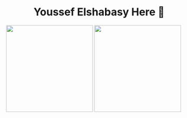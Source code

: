 <h1 align="center">Youssef Elshabasy Here 👋</h1>
<div>
  <img src="https://github-readme-stats.vercel.app/api?username=juke-duke&theme=blue-green" style="height:235px"/>
  <img src="https://github-readme-stats.vercel.app/api/top-langs/?username=juke-duke&theme=dark" style="height:235px"/>
</div>
